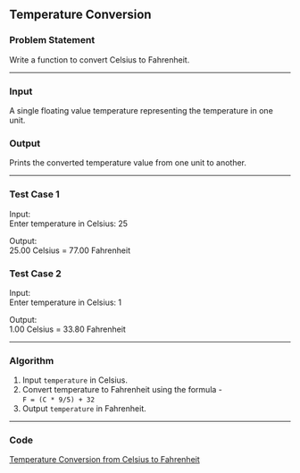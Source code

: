 ## Temperature Conversion

### Problem Statement
Write a function to convert Celsius to Fahrenheit.

---

### Input
A single floating value temperature representing the temperature in one unit.

### Output
Prints the converted temperature value from one unit to another.

---

### Test Case 1
Input: <br>
Enter temperature in Celsius: 25<br>

Output: <br>
25.00 Celsius = 77.00 Fahrenheit <br>

### Test Case 2
Input: <br>
Enter temperature in Celsius: 1 <br>

Output: <br>
1.00 Celsius = 33.80 Fahrenheit

---

### Algorithm

1. Input `temperature` in Celsius.
2. Convert temperature to Fahrenheit using the formula - <br>
        `F = (C * 9/5) + 32`
3. Output `temperature` in Fahrenheit.

---

### Code

[Temperature Conversion from Celsius to Fahrenheit](celsius_to_fahrenheit.c)